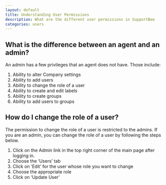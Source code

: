 ```yaml
---
layout: default
title: Understanding User Permissions 
description: What are the different user permissions in SupportBee
categories: users
---
```


What is the difference between an agent and an admin?
-----------------------------------------------------

An admin has a few privileges that an agent does not have. Those include:

1. Ability to alter Company settings
2. Ability to add users
3. Ability to change the role of a user
4. Ability to create and edit labels
5. Ability to create groups
6. Ability to add users to groups

How do I change the role of a user?
-----------------------------------

The permission to change the role of a user is restricted to the admins. If you are an admin, you can change the role of a user by following the steps below.

1. Click on the Admin link in the top right corner of the main page after logging in.
2. Choose the ‘Users’ tab
3. Click on ‘Edit’ for the user whose role you want to change
4. Choose the appropriate role
5. Click on ‘Update User’
